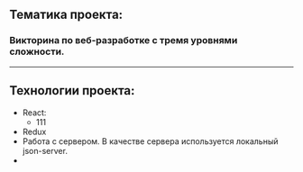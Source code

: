 ## Тематика проекта:
### Викторина по веб-разработке с тремя уровнями сложности.
___
## Технологии проекта:
+ React:
  + 111
+ Redux
+ Работа с сервером. В качестве сервера используется локальный json-server.
+ 